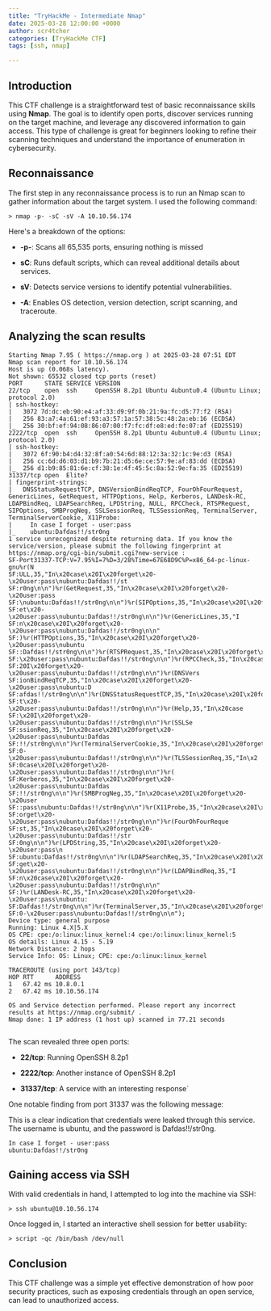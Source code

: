 ```yaml
---
title: "TryHackMe - Intermediate Nmap"
date: 2025-03-28 12:00:00 +0000
author: scr4tcher
categories: [TryHackMe CTF]
tags: [ssh, nmap]

---
```


## Introduction

This CTF challenge is a straightforward test of basic reconnaissance skills using **Nmap**. The goal is to identify open ports, discover services running on the target machine, and leverage any discovered information to gain access. This type of challenge is great for beginners looking to refine their scanning techniques and understand the importance of enumeration in cybersecurity.


## Reconnaissance

The first step in any reconnaissance process is to run an Nmap scan to gather information about the target system. I used the following command:

```console
> nmap -p- -sC -sV -A 10.10.56.174
```

Here's a breakdown of the options:
- **-p-**: Scans all 65,535 ports, ensuring nothing is missed

-  **sC**: Runs default scripts, which can reveal additional details about services.

- **sV**: Detects service versions to identify potential vulnerabilities.

- **-A**: Enables OS detection, version detection, script scanning, and traceroute.

## Analyzing the scan results

```console
Starting Nmap 7.95 ( https://nmap.org ) at 2025-03-28 07:51 EDT
Nmap scan report for 10.10.56.174
Host is up (0.068s latency).
Not shown: 65532 closed tcp ports (reset)
PORT      STATE SERVICE VERSION
22/tcp    open  ssh     OpenSSH 8.2p1 Ubuntu 4ubuntu0.4 (Ubuntu Linux; protocol 2.0)
| ssh-hostkey: 
|   3072 7d:dc:eb:90:e4:af:33:d9:9f:0b:21:9a:fc:d5:77:f2 (RSA)
|   256 83:a7:4a:61:ef:93:a3:57:1a:57:38:5c:48:2a:eb:16 (ECDSA)
|_  256 30:bf:ef:94:08:86:07:00:f7:fc:df:e8:ed:fe:07:af (ED25519)
2222/tcp  open  ssh     OpenSSH 8.2p1 Ubuntu 4ubuntu0.4 (Ubuntu Linux; protocol 2.0)
| ssh-hostkey: 
|   3072 6f:90:b4:d4:32:8f:a0:54:6d:88:12:3a:32:1c:9e:d3 (RSA)
|   256 cc:6d:d6:03:d1:b9:7b:21:d5:6e:ce:57:9e:af:83:dd (ECDSA)
|_  256 d1:b9:85:81:6e:cf:38:1e:4f:45:5c:8a:52:9e:fa:35 (ED25519)
31337/tcp open  Elite?
| fingerprint-strings: 
|   DNSStatusRequestTCP, DNSVersionBindReqTCP, FourOhFourRequest, GenericLines, GetRequest, HTTPOptions, Help, Kerberos, LANDesk-RC, LDAPBindReq, LDAPSearchReq, LPDString, NULL, RPCCheck, RTSPRequest, SIPOptions, SMBProgNeg, SSLSessionReq, TLSSessionReq, TerminalServer, TerminalServerCookie, X11Probe: 
|     In case I forget - user:pass
|_    ubuntu:Dafdas!!/str0ng
1 service unrecognized despite returning data. If you know the service/version, please submit the following fingerprint at https://nmap.org/cgi-bin/submit.cgi?new-service :
SF-Port31337-TCP:V=7.95%I=7%D=3/28%Time=67E68D9C%P=x86_64-pc-linux-gnu%r(N
SF:ULL,35,"In\x20case\x20I\x20forget\x20-\x20user:pass\nubuntu:Dafdas!!/st
SF:r0ng\n\n")%r(GetRequest,35,"In\x20case\x20I\x20forget\x20-\x20user:pass
SF:\nubuntu:Dafdas!!/str0ng\n\n")%r(SIPOptions,35,"In\x20case\x20I\x20forg
SF:et\x20-\x20user:pass\nubuntu:Dafdas!!/str0ng\n\n")%r(GenericLines,35,"I
SF:n\x20case\x20I\x20forget\x20-\x20user:pass\nubuntu:Dafdas!!/str0ng\n\n"
SF:)%r(HTTPOptions,35,"In\x20case\x20I\x20forget\x20-\x20user:pass\nubuntu
SF::Dafdas!!/str0ng\n\n")%r(RTSPRequest,35,"In\x20case\x20I\x20forget\x20-
SF:\x20user:pass\nubuntu:Dafdas!!/str0ng\n\n")%r(RPCCheck,35,"In\x20case\x
SF:20I\x20forget\x20-\x20user:pass\nubuntu:Dafdas!!/str0ng\n\n")%r(DNSVers
SF:ionBindReqTCP,35,"In\x20case\x20I\x20forget\x20-\x20user:pass\nubuntu:D
SF:afdas!!/str0ng\n\n")%r(DNSStatusRequestTCP,35,"In\x20case\x20I\x20forge
SF:t\x20-\x20user:pass\nubuntu:Dafdas!!/str0ng\n\n")%r(Help,35,"In\x20case
SF:\x20I\x20forget\x20-\x20user:pass\nubuntu:Dafdas!!/str0ng\n\n")%r(SSLSe
SF:ssionReq,35,"In\x20case\x20I\x20forget\x20-\x20user:pass\nubuntu:Dafdas
SF:!!/str0ng\n\n")%r(TerminalServerCookie,35,"In\x20case\x20I\x20forget\x2
SF:0-\x20user:pass\nubuntu:Dafdas!!/str0ng\n\n")%r(TLSSessionReq,35,"In\x2
SF:0case\x20I\x20forget\x20-\x20user:pass\nubuntu:Dafdas!!/str0ng\n\n")%r(
SF:Kerberos,35,"In\x20case\x20I\x20forget\x20-\x20user:pass\nubuntu:Dafdas
SF:!!/str0ng\n\n")%r(SMBProgNeg,35,"In\x20case\x20I\x20forget\x20-\x20user
SF::pass\nubuntu:Dafdas!!/str0ng\n\n")%r(X11Probe,35,"In\x20case\x20I\x20f
SF:orget\x20-\x20user:pass\nubuntu:Dafdas!!/str0ng\n\n")%r(FourOhFourReque
SF:st,35,"In\x20case\x20I\x20forget\x20-\x20user:pass\nubuntu:Dafdas!!/str
SF:0ng\n\n")%r(LPDString,35,"In\x20case\x20I\x20forget\x20-\x20user:pass\n
SF:ubuntu:Dafdas!!/str0ng\n\n")%r(LDAPSearchReq,35,"In\x20case\x20I\x20for
SF:get\x20-\x20user:pass\nubuntu:Dafdas!!/str0ng\n\n")%r(LDAPBindReq,35,"I
SF:n\x20case\x20I\x20forget\x20-\x20user:pass\nubuntu:Dafdas!!/str0ng\n\n"
SF:)%r(LANDesk-RC,35,"In\x20case\x20I\x20forget\x20-\x20user:pass\nubuntu:
SF:Dafdas!!/str0ng\n\n")%r(TerminalServer,35,"In\x20case\x20I\x20forget\x2
SF:0-\x20user:pass\nubuntu:Dafdas!!/str0ng\n\n");
Device type: general purpose
Running: Linux 4.X|5.X
OS CPE: cpe:/o:linux:linux_kernel:4 cpe:/o:linux:linux_kernel:5
OS details: Linux 4.15 - 5.19
Network Distance: 2 hops
Service Info: OS: Linux; CPE: cpe:/o:linux:linux_kernel

TRACEROUTE (using port 143/tcp)
HOP RTT      ADDRESS
1   67.42 ms 10.8.0.1
2   67.42 ms 10.10.56.174

OS and Service detection performed. Please report any incorrect results at https://nmap.org/submit/ .
Nmap done: 1 IP address (1 host up) scanned in 77.21 seconds
                                                                                                     
```
The scan revealed three open ports:

- **22/tcp**: Running OpenSSH 8.2p1

- **2222/tcp**: Another instance of OpenSSH 8.2p1

- **31337/tcp**: A service with an interesting response`

One notable finding from port 31337 was the following message:

This is a clear indication that credentials were leaked through this service. The username is ubuntu, and the password is Dafdas!!/str0ng.
```
In case I forget - user:pass
ubuntu:Dafdas!!/str0ng
```


## Gaining access via SSH

With valid credentials in hand, I attempted to log into the machine via SSH:

```console
> ssh ubuntu@10.10.56.174
```
Once logged in, I started an interactive shell session for better usability:
```console
> script -qc /bin/bash /dev/null
```
## Conclusion

This CTF challenge was a simple yet effective demonstration of how poor security practices, such as exposing credentials through an open service, can lead to unauthorized access.